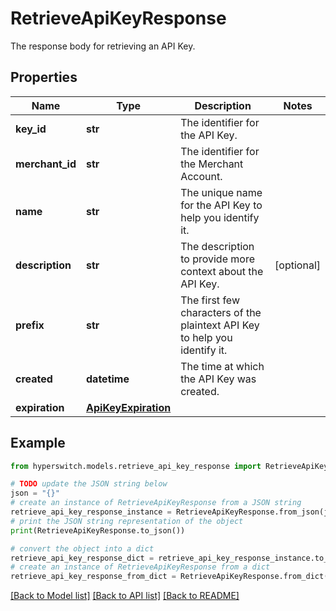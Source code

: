 # RetrieveApiKeyResponse

The response body for retrieving an API Key.

## Properties

Name | Type | Description | Notes
------------ | ------------- | ------------- | -------------
**key_id** | **str** | The identifier for the API Key. | 
**merchant_id** | **str** | The identifier for the Merchant Account. | 
**name** | **str** | The unique name for the API Key to help you identify it. | 
**description** | **str** | The description to provide more context about the API Key. | [optional] 
**prefix** | **str** | The first few characters of the plaintext API Key to help you identify it. | 
**created** | **datetime** | The time at which the API Key was created. | 
**expiration** | [**ApiKeyExpiration**](ApiKeyExpiration.md) |  | 

## Example

```python
from hyperswitch.models.retrieve_api_key_response import RetrieveApiKeyResponse

# TODO update the JSON string below
json = "{}"
# create an instance of RetrieveApiKeyResponse from a JSON string
retrieve_api_key_response_instance = RetrieveApiKeyResponse.from_json(json)
# print the JSON string representation of the object
print(RetrieveApiKeyResponse.to_json())

# convert the object into a dict
retrieve_api_key_response_dict = retrieve_api_key_response_instance.to_dict()
# create an instance of RetrieveApiKeyResponse from a dict
retrieve_api_key_response_from_dict = RetrieveApiKeyResponse.from_dict(retrieve_api_key_response_dict)
```
[[Back to Model list]](../README.md#documentation-for-models) [[Back to API list]](../README.md#documentation-for-api-endpoints) [[Back to README]](../README.md)


